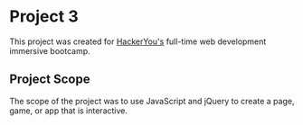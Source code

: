 # Project 3

This project was created for [HackerYou's][HY] full-time web development immersive bootcamp.

## Project Scope

The scope of the project was to use JavaScript and jQuery to create a page, game, or app that is interactive.

<!-- Links -->
[HY]: http://hackeryou.com